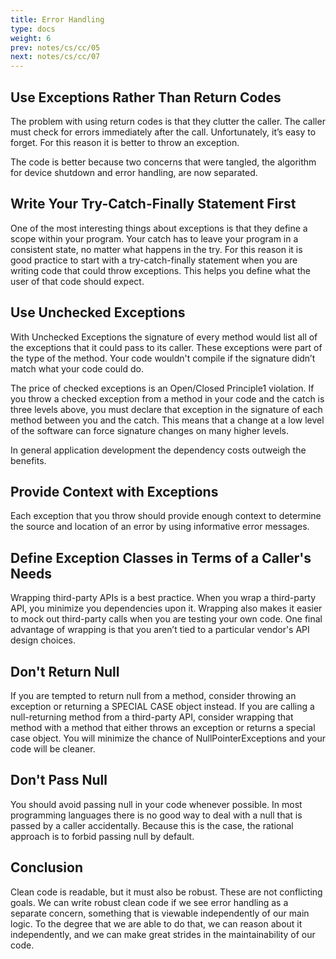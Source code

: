 ```yaml
---
title: Error Handling
type: docs
weight: 6
prev: notes/cs/cc/05
next: notes/cs/cc/07
---
```


## Use Exceptions Rather Than Return Codes

The problem with using return codes is that they clutter the caller. The caller must check for errors immediately after the call. Unfortunately, it’s easy to forget. For this reason it is better to throw an exception.

The code is better because two concerns that were tangled, the algorithm for device shutdown and error handling, are now separated.

## Write Your Try-Catch-Finally Statement First

One of the most interesting things about exceptions is that they define a scope within your program. Your catch has to leave your program in a consistent state, no matter what happens in the try. For this reason it is good practice to start with a try-catch-finally statement when you are writing code that could throw exceptions. This helps you define what the user of that code should expect.

## Use Unchecked Exceptions

With Unchecked Exceptions the signature of every method would list all of the exceptions that it could pass to its caller. These exceptions were part of the type of the method. Your code wouldn't compile if the signature didn’t match what your code could do.

The price of checked exceptions is an Open/Closed Principle1 violation. If you throw a checked exception from a method in your code and the catch is three levels above, you must declare that exception in the signature of each method between you and the catch. This means that a change at a low level of the software can force signature changes on many higher levels.

In general application development the dependency costs outweigh the benefits.

## Provide Context with Exceptions

Each exception that you throw should provide enough context to determine the source and location of an error by using informative error messages.

## Define Exception Classes in Terms of a Caller's Needs

Wrapping third-party APIs is a best practice. When you wrap a third-party API, you minimize you dependencies upon it. Wrapping also makes it easier to mock out third-party calls when you are testing your own code. One final advantage of wrapping is that you aren’t tied to a particular vendor's API design choices.

## Don't Return Null

If you are tempted to return null from a method, consider throwing an exception or returning a SPECIAL CASE object instead. If you are calling a null-returning method from a third-party API, consider wrapping that method with a method that either throws an exception or returns a special case object. You will minimize the chance of NullPointerExceptions and your code will be cleaner.

## Don't Pass Null

You should avoid passing null in your code whenever possible. In most programming languages there is no good way to deal with a null that is passed by a caller accidentally. Because this is the case, the rational approach is to forbid passing null by default.

## Conclusion

Clean code is readable, but it must also be robust. These are not conflicting goals. We can write robust clean code if we see error handling as a separate concern, something that is viewable independently of our main logic. To the degree that we are able to do that, we can reason about it independently, and we can make great strides in the maintainability of our code.
